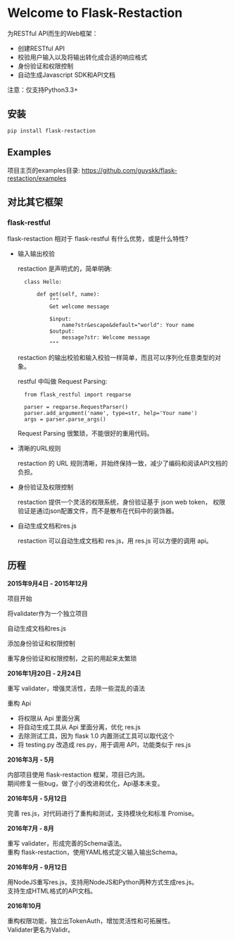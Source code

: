 # Welcome to Flask-Restaction

为RESTful API而生的Web框架：

- 创建RESTful API
- 校验用户输入以及将输出转化成合适的响应格式
- 身份验证和权限控制
- 自动生成Javascript SDK和API文档

注意：仅支持Python3.3+


## 安装

    pip install flask-restaction


## Examples

项目主页的examples目录:
https://github.com/guyskk/flask-restaction/examples


## 对比其它框架

### flask-restful

flask-restaction 相对于 flask-restful 有什么优势，或是什么特性?

- 输入输出校验

    restaction 是声明式的，简单明确:

        class Hello:

            def get(self, name):
                """
                Get welcome message

                $input:
                    name?str&escape&default="world": Your name
                $output:
                    message?str: Welcome message
                """

    restaction 的输出校验和输入校验一样简单，而且可以序列化任意类型的对象。

    restful 中叫做 Request Parsing:

        from flask_restful import reqparse

        parser = reqparse.RequestParser()
        parser.add_argument('name', type=str, help='Your name')
        args = parser.parse_args()

    Request Parsing 很繁琐，不能很好的重用代码。


- 清晰的URL规则

    restaction 的 URL 规则清晰，并始终保持一致，减少了编码和阅读API文档的负担。


- 身份验证及权限控制

    restaction 提供一个灵活的权限系统，身份验证基于 json web token，
    权限验证是通过json配置文件，而不是散布在代码中的装饰器。


- 自动生成文档和res.js

    restaction 可以自动生成文档和 res.js，用 res.js 可以方便的调用 api。

    
## 历程

**2015年9月4日 - 2015年12月**

项目开始

将validater作为一个独立项目

自动生成文档和res.js

添加身份验证和权限控制

重写身份验证和权限控制，之前的用起来太繁琐


**2016年1月20日 - 2月24日**

重写 validater，增强灵活性，去除一些混乱的语法

重构 Api

- 将权限从 Api 里面分离
- 将自动生成工具从 Api 里面分离，优化 res.js
- 去除测试工具，因为 flask 1.0 内置测试工具可以取代这个
- 将 testing.py 改造成 res.py，用于调用 API，功能类似于 res.js

**2016年3月 - 5月**

内部项目使用 flask-restaction 框架，项目已内测。  
期间修复一些bug，做了小的改进和优化，Api基本未变。  

**2016年5月 - 5月12日**

完善 res.js，对代码进行了重构和测试，支持模块化和标准 Promise。

**2016年7月 - 8月**

重写 validater，形成完善的Schema语法。  
重构 flask-restaction，使用YAML格式定义输入输出Schema。

**2016年9月 - 9月12日**

用NodeJS重写res.js，支持用NodeJS和Python两种方式生成res.js。  
支持生成HTML格式的API文档。

**2016年10月**

重构权限功能，独立出TokenAuth，增加灵活性和可拓展性。  
Validater更名为Validr。
